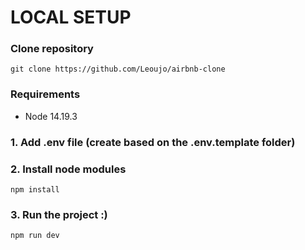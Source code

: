 # LOCAL SETUP

### Clone repository

`git clone https://github.com/Leoujo/airbnb-clone`

### Requirements

- Node 14.19.3

### 1. Add .env file (create based on the .env.template folder)

### 2. Install node modules

`npm install`

### 3. Run the project :)

`npm run dev`
